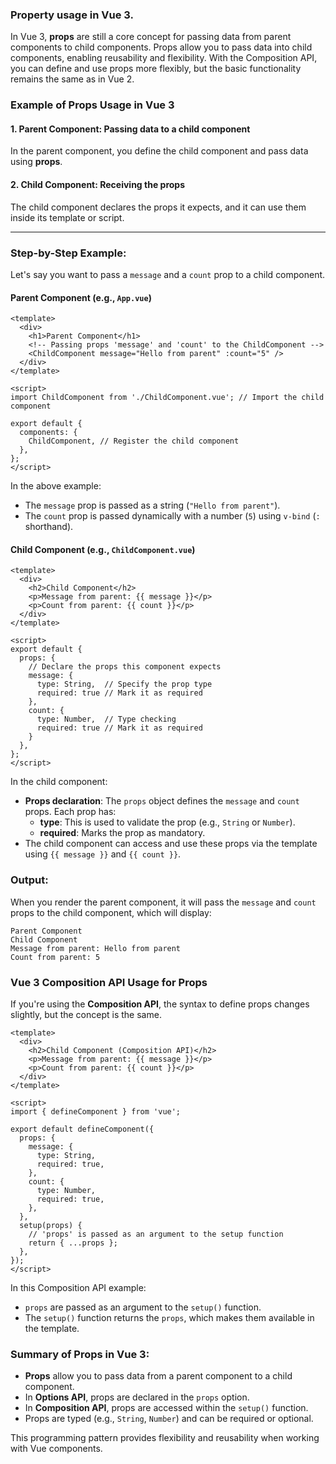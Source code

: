 <h3>Property usage in Vue 3.</h3>




In Vue 3, **props** are still a core concept for passing data from parent components to child components. Props allow you to pass data into child components, enabling reusability and flexibility. With the Composition API, you can define and use props more flexibly, but the basic functionality remains the same as in Vue 2.

### Example of Props Usage in Vue 3

#### 1. **Parent Component**: Passing data to a child component
In the parent component, you define the child component and pass data using **props**.

#### 2. **Child Component**: Receiving the props
The child component declares the props it expects, and it can use them inside its template or script.

---

### Step-by-Step Example:

Let's say you want to pass a `message` and a `count` prop to a child component.

#### Parent Component (e.g., `App.vue`)

```vue
<template>
  <div>
    <h1>Parent Component</h1>
    <!-- Passing props 'message' and 'count' to the ChildComponent -->
    <ChildComponent message="Hello from parent" :count="5" />
  </div>
</template>

<script>
import ChildComponent from './ChildComponent.vue'; // Import the child component

export default {
  components: {
    ChildComponent, // Register the child component
  },
};
</script>
```

In the above example:
- The `message` prop is passed as a string (`"Hello from parent"`).
- The `count` prop is passed dynamically with a number (`5`) using `v-bind` (`:` shorthand).

#### Child Component (e.g., `ChildComponent.vue`)

```vue
<template>
  <div>
    <h2>Child Component</h2>
    <p>Message from parent: {{ message }}</p>
    <p>Count from parent: {{ count }}</p>
  </div>
</template>

<script>
export default {
  props: {
    // Declare the props this component expects
    message: {
      type: String,  // Specify the prop type
      required: true // Mark it as required
    },
    count: {
      type: Number,  // Type checking
      required: true // Mark it as required
    }
  },
};
</script>
```

In the child component:
- **Props declaration**: The `props` object defines the `message` and `count` props. Each prop has:
  - **type**: This is used to validate the prop (e.g., `String` or `Number`).
  - **required**: Marks the prop as mandatory.
- The child component can access and use these props via the template using `{{ message }}` and `{{ count }}`.

### Output:
When you render the parent component, it will pass the `message` and `count` props to the child component, which will display:

```
Parent Component
Child Component
Message from parent: Hello from parent
Count from parent: 5
```

### Vue 3 Composition API Usage for Props
If you're using the **Composition API**, the syntax to define props changes slightly, but the concept is the same.

```vue
<template>
  <div>
    <h2>Child Component (Composition API)</h2>
    <p>Message from parent: {{ message }}</p>
    <p>Count from parent: {{ count }}</p>
  </div>
</template>

<script>
import { defineComponent } from 'vue';

export default defineComponent({
  props: {
    message: {
      type: String,
      required: true,
    },
    count: {
      type: Number,
      required: true,
    },
  },
  setup(props) {
    // 'props' is passed as an argument to the setup function
    return { ...props };
  },
});
</script>
```

In this Composition API example:
- `props` are passed as an argument to the `setup()` function.
- The `setup()` function returns the `props`, which makes them available in the template.

### Summary of Props in Vue 3:
- **Props** allow you to pass data from a parent component to a child component.
- In **Options API**, props are declared in the `props` option.
- In **Composition API**, props are accessed within the `setup()` function.
- Props are typed (e.g., `String`, `Number`) and can be required or optional.
  
This programming pattern provides flexibility and reusability when working with Vue components. 
